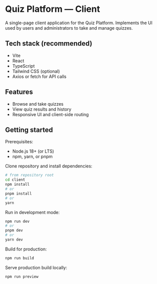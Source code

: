 # Quiz Platform — Client

A single-page client application for the Quiz Platform. Implements the UI used by users and administrators to take and manage quizzes.

## Tech stack (recommended)
- Vite
- React
- TypeScript
- Tailwind CSS (optional)
- Axios or fetch for API calls

## Features
- Browse and take quizzes
- View quiz results and history
- Responsive UI and client-side routing

## Getting started

Prerequisites:
- Node.js 18+ (or LTS)
- npm, yarn, or pnpm

Clone repository and install dependencies:
```bash
# from repository root
cd client
npm install
# or
pnpm install
# or
yarn
```

Run in development mode:
```bash
npm run dev
# or
pnpm dev
# or
yarn dev
```

Build for production:
```bash
npm run build
```

Serve production build locally:
```bash
npm run preview
```